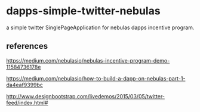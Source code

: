 # dapps-simple-twitter-nebulas
a simple twitter SinglePageApplication for nebulas dapps incentive program.

## references

https://medium.com/nebulasio/nebulas-incentive-program-demo-11584736178e

https://medium.com/nebulasio/how-to-build-a-dapp-on-nebulas-part-1-da4eaf9399bc

http://www.designbootstrap.com/livedemos/2015/03/05/twitter-feed/index.html#

